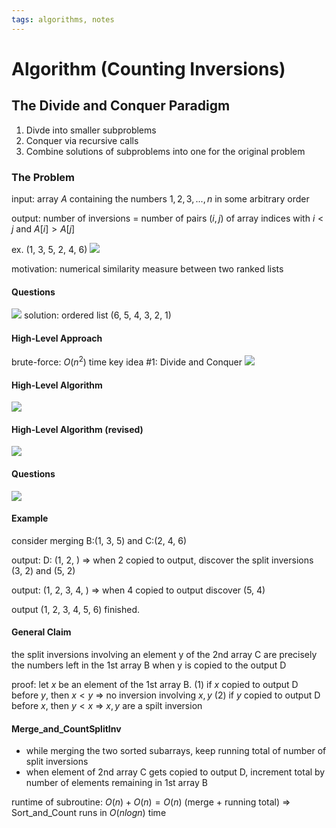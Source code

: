 ```yaml
---
tags: algorithms, notes
---
```

Algorithm (Counting Inversions)
===
## The Divide and Conquer Paradigm
1. Divde into smaller subproblems
2. Conquer via recursive calls
3. Combine solutions of subproblems into one for the original problem

### The Problem
input: array $A$ containing the numbers $1, 2, 3,..., n$ in some arbitrary order

output: number of inversions = number of pairs $(i, j)$ of array indices with $i<j$ and $A[i] > A[j]$

ex. (1, 3, 5, 2, 4, 6)
![](https://i.imgur.com/ns6Hv1c.png)

motivation: numerical similarity measure between two ranked lists

#### Questions
![](https://i.imgur.com/llYA3vl.png)
solution: ordered list (6, 5, 4, 3, 2, 1)

#### High-Level Approach
brute-force: $O(n^2)$ time
key idea #1: Divide and Conquer
![](https://i.imgur.com/fl4JoRl.png)

#### High-Level Algorithm
![](https://i.imgur.com/soPkU4P.png)

#### High-Level Algorithm (revised)
![](https://i.imgur.com/3cXOE19.png)

#### Questions
![](https://i.imgur.com/VxzgRKZ.png)

#### Example
consider merging B:(1, 3, 5) and C:(2, 4, 6)

output: D: (1, 2, )
=> when 2 copied to output, discover the split inversions (3, 2) and (5, 2)

output: (1, 2, 3, 4, )
=> when 4 copied to output discover (5, 4)

output (1, 2, 3, 4, 5, 6)
finished.

#### General Claim
the split inversions involving an element y of the 2nd array C are precisely the numbers left in the 1st array B when y is copied to the output D

proof:
let $x$ be an element of the 1st array B.
(1) if $x$ copied to output D before $y$, then $x < y$ => no inversion involving $x, y$
(2) if $y$ copied to output D before $x$, then $y < x$ => $x, y$ are a spilt inversion

#### Merge_and_CountSplitInv
- while merging the two sorted subarrays, keep running total of number of split inversions
- when element of 2nd array C gets copied to output D, increment total by number of elements remaining in 1st array B

runtime of subroutine:
$O(n) + O(n) = O(n)$
(merge + running total)
=> Sort_and_Count runs in $O(nlogn)$ time
